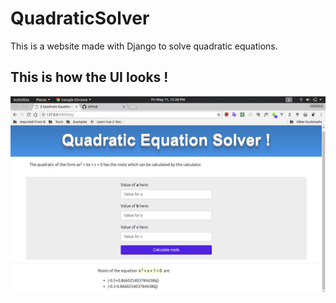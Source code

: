 # QuadraticSolver
This is a website made with Django to solve quadratic equations.

## This is how the UI looks !

![Screenshot](doubt.png)
